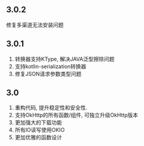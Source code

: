## 3.0.2
修复多渠道无法安装问题

## 3.0.1
1. 转换器支持KType, 解决JAVA泛型擦除问题
2. 支持kotlin-serialization转换器
3. 修复JSON请求参数类型问题

## 3.0
1. 重构代码, 提升稳定性和安全性.
2. 支持OkHttp的所有函数/组件, 可独立升级OkHttp版本
3. 更加强大的下载功能
4. 所有IO读写使用OKIO
5. 更加优雅的函数设计